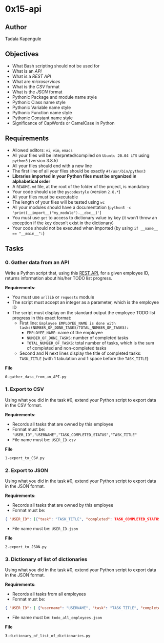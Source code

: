 # 0x15-api

## Author

Tadala Kapengule

## Objectives

- What Bash scripting should not be used for
- What is an _API_
- What is a _REST API_
- What are _microservices_
- What is the _CSV_ format
- What is the _JSON_ format
- Pythonic Package and module name style
- Pythonic Class name style
- Pythonic Variable name style
- Pythonic Function name style
- Pythonic Constant name style
- Significance of CapWords or CamelCase in Python

## Requirements

- Allowed editors: ``vi``, ``vim``, ``emacs``
- All your files will be interpreted/compiled on ``Ubuntu 20.04 LTS`` using ``python3`` (version 3.8.5)
- All your files should end with a new line
- The first line of all your files should be exactly ``#!/usr/bin/python3``
- **Libraries imported in your Python files must be organized in alphabetical order**
- A ``README.md`` file, at the root of the folder of the project, is mandatory
- Your code should use the ``pycodestyle`` (version ``2.8.*``)
- All your files must be executable
- The length of your files will be tested using ``wc``
- All your modules should have a documentation (``python3 -c 'print(__import__("my_module").__doc__)'``)
- You must use ``get`` to access to dictionary value by key (it won’t throw an exception if the key doesn’t exist in the dictionary)
- Your code should not be executed when imported (by using ``if __name__ == "__main__":``)

## Tasks

### 0. Gather data from an API

Write a Python script that, using this [REST API](https://intranet.alxswe.com/rltoken/7cr7aLYdaWAZWBKrBKS12A), for a given employee ID, returns information about his/her TODO list progress.

__Requirements:__

- You must use ``urllib`` or ``requests`` module
- The script must accept an integer as a parameter, which is the employee ID
- The script must display on the standard output the employee TODO list progress in this exact format:
	- First line: ``Employee EMPLOYEE_NAME is done with tasks(NUMBER_OF_DONE_TASKS/TOTAL_NUMBER_OF_TASKS):``
		- ``EMPLOYEE_NAME``: name of the employee
		- ``NUMBER_OF_DONE_TASKS``: number of completed tasks
		- ``TOTAL_NUMBER_OF_TASKS``: total number of tasks, which is the sum of completed and non-completed tasks
	- Second and N next lines display the title of completed tasks: ``TASK_TITLE`` (with 1 tabulation and 1 space before the ``TASK_TITLE``)

__File__

``0-gather_data_from_an_API.py``

### 1. Export to CSV

Using what you did in the task #0, extend your Python script to export data in the CSV format.

__Requirements:__

- Records all tasks that are owned by this employee
- Format must be: ``"USER_ID","USERNAME","TASK_COMPLETED_STATUS","TASK_TITLE"``
- File name must be: ``USER_ID.csv``

__File__

``1-export_to_CSV.py``

### 2. Export to JSON

Using what you did in the task #0, extend your Python script to export data in the JSON format.

__Requirements:__

- Records all tasks that are owned by this employee
- Format must be: 
```json
{ "USER_ID": [{"task": "TASK_TITLE", "completed": TASK_COMPLETED_STATUS, "username": "USERNAME"}, {"task": "TASK_TITLE", "completed": TASK_COMPLETED_STATUS, "username": "USERNAME"}, ... ]}
```
- File name must be: ``USER_ID.json``

__File__

``2-export_to_JSON.py``

### 3. Dictionary of list of dictionaries

Using what you did in the task #0, extend your Python script to export data in the JSON format.

__Requirements:__

- Records all tasks from all employees
- Format must be: 
```json
{ "USER_ID": [ {"username": "USERNAME", "task": "TASK_TITLE", "completed": TASK_COMPLETED_STATUS}, {"username": "USERNAME", "task": "TASK_TITLE", "completed": TASK_COMPLETED_STATUS}, ... ], "USER_ID": [ {"username": "USERNAME", "task": "TASK_TITLE", "completed": TASK_COMPLETED_STATUS}, {"username": "USERNAME", "task": "TASK_TITLE", "completed": TASK_COMPLETED_STATUS}, ... ]}
```
- File name must be: ``todo_all_employees.json``

__File__

``3-dictionary_of_list_of_dictionaries.py``
